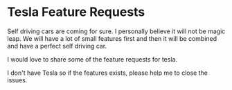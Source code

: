 # Tesla Feature Requests


Self driving cars are coming for sure. I personally believe it will not be magic leap. We will have a lot of small features first and then it will be combined and have a perfect self driving car.

I would love to share some of the feature requests for tesla.


I don't have Tesla so if the features exists, please help me to close the issues.
